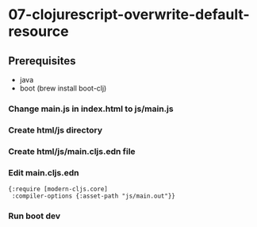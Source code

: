 # 07-clojurescript-overwrite-default-resource

## Prerequisites
- java
- boot (brew install boot-clj)

### Change main.js in index.html to js/main.js

### Create html/js directory

### Create html/js/main.cljs.edn file

### Edit main.cljs.edn
```
{:require [modern-cljs.core]
 :compiler-options {:asset-path "js/main.out"}}
```

### Run boot dev
